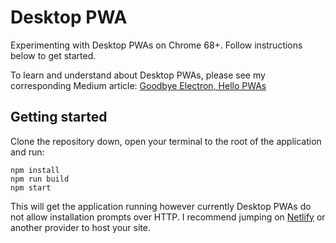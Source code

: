 # Desktop PWA
Experimenting with Desktop PWAs on Chrome 68+. Follow instructions below to get started.

To learn and understand about Desktop PWAs, please see my corresponding Medium article: [Goodbye Electron, Hello PWAs]()

## Getting started
Clone the repository down, open your terminal to the root of the application and run:
```
npm install
npm run build
npm start
```
This will get the application running however currently Desktop PWAs do not allow installation prompts over HTTP. I recommend jumping on [Netlify](https://www.netlify.com/) or another provider to host your site.
